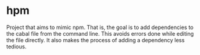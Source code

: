 # hpm
Project that aims to mimic npm. That is, the goal is to add dependencies to the
cabal file from the command line. This avoids errors done while editing the file
directly. It also makes the process of adding a dependency less tedious.
